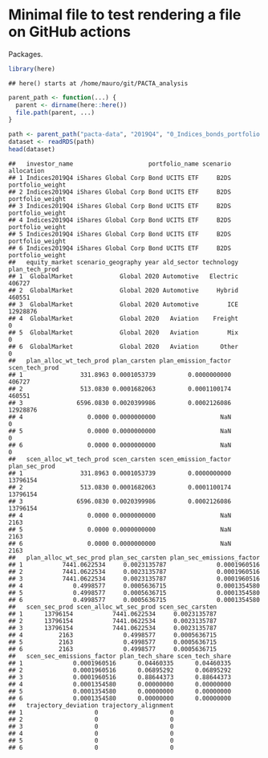 Minimal file to test rendering a file on GitHub actions
================

Packages.

``` r
library(here)
```

    ## here() starts at /home/mauro/git/PACTA_analysis

``` r
parent_path <- function(...) {
  parent <- dirname(here::here())
  file.path(parent, ...)
}

path <- parent_path("pacta-data", "2019Q4", "0_Indices_bonds_portfolio.rda")
dataset <- readRDS(path)
head(dataset)
```

    ##   investor_name                     portfolio_name scenario       allocation
    ## 1 Indices2019Q4 iShares Global Corp Bond UCITS ETF     B2DS portfolio_weight
    ## 2 Indices2019Q4 iShares Global Corp Bond UCITS ETF     B2DS portfolio_weight
    ## 3 Indices2019Q4 iShares Global Corp Bond UCITS ETF     B2DS portfolio_weight
    ## 4 Indices2019Q4 iShares Global Corp Bond UCITS ETF     B2DS portfolio_weight
    ## 5 Indices2019Q4 iShares Global Corp Bond UCITS ETF     B2DS portfolio_weight
    ## 6 Indices2019Q4 iShares Global Corp Bond UCITS ETF     B2DS portfolio_weight
    ##   equity_market scenario_geography year ald_sector technology plan_tech_prod
    ## 1  GlobalMarket             Global 2020 Automotive   Electric         406727
    ## 2  GlobalMarket             Global 2020 Automotive     Hybrid         460551
    ## 3  GlobalMarket             Global 2020 Automotive        ICE       12928876
    ## 4  GlobalMarket             Global 2020   Aviation    Freight              0
    ## 5  GlobalMarket             Global 2020   Aviation        Mix              0
    ## 6  GlobalMarket             Global 2020   Aviation      Other              0
    ##   plan_alloc_wt_tech_prod plan_carsten plan_emission_factor scen_tech_prod
    ## 1                331.8963 0.0001053739         0.0000000000         406727
    ## 2                513.0830 0.0001682063         0.0001100174         460551
    ## 3               6596.0830 0.0020399986         0.0002126086       12928876
    ## 4                  0.0000 0.0000000000                  NaN              0
    ## 5                  0.0000 0.0000000000                  NaN              0
    ## 6                  0.0000 0.0000000000                  NaN              0
    ##   scen_alloc_wt_tech_prod scen_carsten scen_emission_factor plan_sec_prod
    ## 1                331.8963 0.0001053739         0.0000000000      13796154
    ## 2                513.0830 0.0001682063         0.0001100174      13796154
    ## 3               6596.0830 0.0020399986         0.0002126086      13796154
    ## 4                  0.0000 0.0000000000                  NaN          2163
    ## 5                  0.0000 0.0000000000                  NaN          2163
    ## 6                  0.0000 0.0000000000                  NaN          2163
    ##   plan_alloc_wt_sec_prod plan_sec_carsten plan_sec_emissions_factor
    ## 1           7441.0622534     0.0023135787              0.0001960516
    ## 2           7441.0622534     0.0023135787              0.0001960516
    ## 3           7441.0622534     0.0023135787              0.0001960516
    ## 4              0.4998577     0.0005636715              0.0001354580
    ## 5              0.4998577     0.0005636715              0.0001354580
    ## 6              0.4998577     0.0005636715              0.0001354580
    ##   scen_sec_prod scen_alloc_wt_sec_prod scen_sec_carsten
    ## 1      13796154           7441.0622534     0.0023135787
    ## 2      13796154           7441.0622534     0.0023135787
    ## 3      13796154           7441.0622534     0.0023135787
    ## 4          2163              0.4998577     0.0005636715
    ## 5          2163              0.4998577     0.0005636715
    ## 6          2163              0.4998577     0.0005636715
    ##   scen_sec_emissions_factor plan_tech_share scen_tech_share
    ## 1              0.0001960516      0.04460335      0.04460335
    ## 2              0.0001960516      0.06895292      0.06895292
    ## 3              0.0001960516      0.88644373      0.88644373
    ## 4              0.0001354580      0.00000000      0.00000000
    ## 5              0.0001354580      0.00000000      0.00000000
    ## 6              0.0001354580      0.00000000      0.00000000
    ##   trajectory_deviation trajectory_alignment
    ## 1                    0                    0
    ## 2                    0                    0
    ## 3                    0                    0
    ## 4                    0                    0
    ## 5                    0                    0
    ## 6                    0                    0

